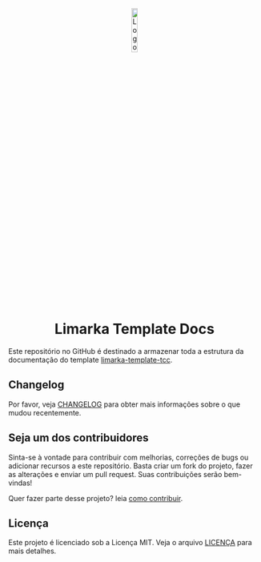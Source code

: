 <div align="center">

 <img src="https://user-images.githubusercontent.com/28494067/192121768-6d86c159-29bb-4df1-b84b-7e8e65569c9e.png" alt="Logo Limarka Template Docs" width="15%" />

# Limarka Template Docs
 
</div>

Este repositório no GitHub é destinado a armazenar toda a estrutura da documentação do template [limarka-template-tcc](https://github.com/ReinanHS/limarka-template-tcc).

## Changelog

Por favor, veja [CHANGELOG](CHANGELOG.md) para obter mais informações sobre o que mudou recentemente.

## Seja um dos contribuidores

Sinta-se à vontade para contribuir com melhorias, correções de bugs ou adicionar recursos a este repositório. Basta criar um fork do projeto, fazer as alterações e enviar um pull request. Suas contribuições serão bem-vindas!

Quer fazer parte desse projeto? leia [como contribuir](CONTRIBUTING.md).

## Licença

Este projeto é licenciado sob a Licença MIT. Veja o arquivo [LICENÇA](LICENSE) para mais detalhes.
